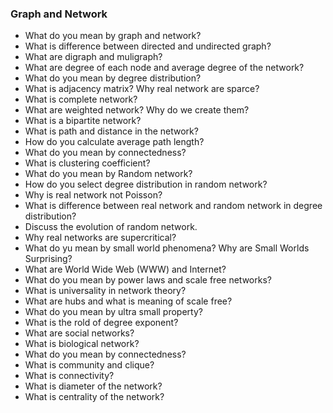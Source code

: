 ### Graph and Network

- What do you mean by graph and network?
- What is difference between directed and undirected graph?
- What are digraph and muligraph?
- What are degree of each node and average degree of the network?
- What do you mean by degree distribution?
- What is adjacency matrix? Why real network are sparce?
- What is complete network?
- What are weighted network? Why do we create them?
- What is a bipartite network?
- What is path and distance in the network?
- How do you calculate average path length?
- What do you mean by connectedness?
- What is clustering coefficient?
- What do you mean by Random network?
- How do you select degree distribution in random network?
- Why is real network not Poisson?
- What is difference between real network and random network in degree distribution?
- Discuss the evolution of random network.
- Why real networks are supercritical?
- What do yu mean by small world phenomena? Why are Small Worlds Surprising?
- What are World Wide Web (WWW) and Internet?
- What do you mean by power laws and scale free networks?
- What is universality in network theory?
- What are hubs and what is meaning of scale free?
- What do you mean by ultra small property?
- What is the rold of degree exponent?
- What are social networks?
- What is biological network?
- What do you mean by connectedness?
- What is community and clique?
- What is connectivity?
- What is diameter of the network?
- What is centrality of the network?
